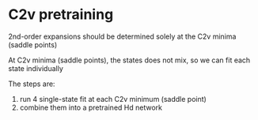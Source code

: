 # C2v pretraining
2nd-order expansions should be determined solely at the C2v minima (saddle points)

At C2v minima (saddle points), the states does not mix, so we can fit each state individually

The steps are:
1. run 4 single-state fit at each C2v minimum (saddle point)
2. combine them into a pretrained Hd network
